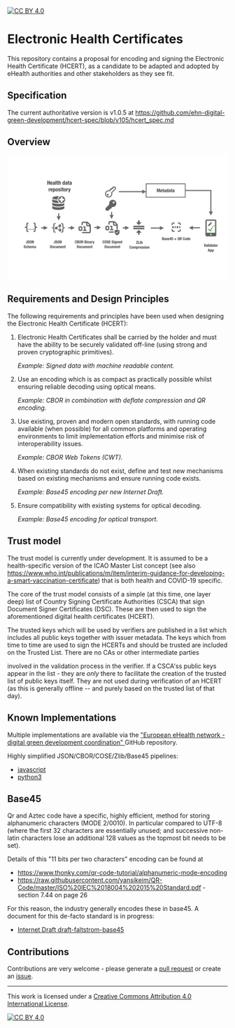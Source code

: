 [![CC BY 4.0][cc-by-shield]][cc-by]

# Electronic Health Certificates

This repository contains a proposal for encoding and signing the Electronic Health Certificate (HCERT), as a candidate to be adapted and adopted by eHealth authorities and other stakeholders as they see fit.

## Specification

The current authoritative version is v1.0.5 at https://github.com/ehn-digital-green-development/hcert-spec/blob/v105/hcert_spec.md

## Overview

![overview](overview.png)

## Requirements and Design Principles

The following requirements and principles have been used when designing the Electronic Health Certificate (HCERT):

  1. Electronic Health Certificates shall be carried by the holder and must have the ability to be securely validated off-line (using strong and proven cryptographic primitives).

     *Example: Signed data with machine readable content.*

  2. Use an encoding which is as compact as practically possible whilst ensuring reliable decoding using optical means.

     *Example: CBOR in combination with deflate compression and QR encoding.*

  3. Use existing, proven and modern open standards, with running code available (when possible) for all common platforms and operating environments to limit implementation efforts and minimise risk of interoperability issues.

     *Example: CBOR Web Tokens (CWT).*

  4. When existing standards do not exist, define and test new mechanisms based on existing mechanisms and ensure running code exists.

     *Example: Base45 encoding per new Internet Draft.*

  5. Ensure compatibility with existing systems for optical decoding.

     *Example: Base45 encoding for optical transport.*

## Trust model

The trust model is currently under development. It is assumed to be a health-specific version of the ICAO Master List concept (see also https://www.who.int/publications/m/item/interim-guidance-for-developing-a-smart-vaccination-certificate) that is both health and COVID-19 specific.

The core of the trust model consists of a simple (at this time, one layer deep) list of Country Signing Certificate Authorities (CSCA) that sign Document Signer Certificates (DSC). These are then used to sign the aforementioned digital health certificates (HCERT).

The trusted keys which will be used by verifiers are published in a list which includes all public keys together with issuer metadata. The keys which from time to time are used to sign the HCERTs and should be trusted are included on the Trusted List. There are no CAs or other intermediate parties 

involved in the validation process in the verifier. If a CSCA'ss public keys appear in the list - they are _only_ there to facilitate the creation of the trusted list of public keys itself. They are not used during verification of an HCERT (as this is generally offline -- and purely based on the trusted list of that day).


## Known Implementations

Multiple implementations are available via the ["European eHealth network - digital green development coordination"
](https://github.com/ehn-digital-green-development) GitHub repository.

Highly simplified JSON/CBOR/COSE/Zlib/Base45 pipelines:

- [javascript](https://github.com/ehn-digital-green-development/ehn-sign-verify-javascript-trivial)
- [python3](https://github.com/ehn-digital-green-development/ehn-sign-verify-python-trivial)

## Base45

Qr and Aztec code have a specific, highly efficient, method for storing alphanumeric characters (MODE 2/0010). In particular compared to UTF-8 (where the first 32 characters are essentially unused; and successive non-latin characters lose an additional 128 values as the topmost bit needs to be set).

Details of this "11 bits per two characters" encoding can be found at

-	 https://www.thonky.com/qr-code-tutorial/alphanumeric-mode-encoding
-	https://raw.githubusercontent.com/yansikeim/QR-Code/master/ISO%20IEC%2018004%202015%20Standard.pdf - section 7.44 on page 26

For this reason, the industry generally encodes these in base45. A document for this de-facto standard is in progress:

- [Internet Draft draft-faltstrom-base45](https://datatracker.ietf.org/doc/draft-faltstrom-base45)


## Contributions

Contributions are very welcome - please generate a [pull request](https://github.com/ehn-digital-green-development/hcert-spec/pulls) or create an [issue](https://github.com/ehn-digital-green-development/hcert-spec/issues).

_________________

This work is licensed under a [Creative Commons Attribution 4.0 International License][cc-by].

[![CC BY 4.0][cc-by-image]][cc-by]

[cc-by]: http://creativecommons.org/licenses/by/4.0/
[cc-by-image]: https://i.creativecommons.org/l/by/4.0/88x31.png
[cc-by-shield]: https://img.shields.io/badge/License-CC%20BY%204.0-lightgrey.svg
> 

